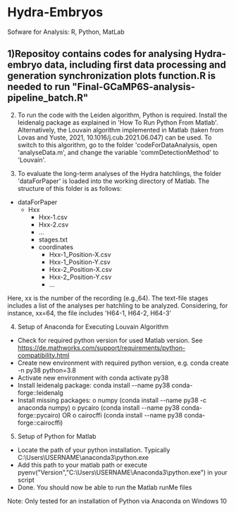 # Hydra-Embryos
Sofware for Analysis: R, Python, MatLab

1)Repositoy contains codes for analysing Hydra-embryo data, including first data processing and generation synchronization plots
function.R is needed to run "Final-GCaMP6S-analysis-pipeline_batch.R"
 - 

2) To run the code with the Leiden algorithm, Python is required. Install the leidenalg package as explained in 'How To Run Python From Matlab'.
Alternatively, the Louvain algorithm implemented in Matlab (taken from Lovas and Yuste, 2021, 10.1016/j.cub.2021.06.047) can be used. To switch to this algorithm, go to the folder 'codeForDataAnalysis, open 'analyseData.m', and change the variable 'commDetectionMethod' to 'Louvain'.

3) To evaluate the long-term analyses of the Hydra hatchlings, the folder 'dataForPaper' is loaded into the working directory of Matlab. The structure of this folder is as follows:
- dataForPaper
	- Hxx
		- Hxx-1.csv
		- Hxx-2.csv
		- ...
		- stages.txt
		- coordinates
			- Hxx-1_Position-X.csv
			- Hxx-1_Position-Y.csv
			- Hxx-2_Position-X.csv
			- Hxx-2_Position-Y.csv
			- ...

Here, xx is the number of the recording (e.g.,64). The text-file stages includes a list of the analyses per hatchling to be analyzed. Considering, for instance, xx=64, the file includes 'H64-1, H64-2, H64-3'

4) Setup of Anaconda for Executing Louvain Algorithm

-	Check for required python version for used Matlab version. See
https://de.mathworks.com/support/requirements/python-compatibility.html
-	Create new environment with required python version, e.g. conda create -n py38 python=3.8
-	Activate new environment with conda activate py38
-	Install leidenalg package: conda install --name py38 conda-forge::leidenalg
-	Install missing packages:
o	numpy (conda install --name py38 -c anaconda numpy)
o	pycairo (conda install --name py38 conda-forge::pycairo) OR
o	cairocffi (conda install --name py38 conda-forge::cairocffi)

5) Setup of Python for Matlab
-	Locate the path of your python installation. Typically C:\Users\USERNAME\anaconda3\python.exe
-	Add this path to your matlab path or execute  pyenv("Version","C:\Users\USERNAME\Anaconda3\python.exe") in your script
-	Done. You should now be able to run the Matlab runMe files

Note: Only tested for an installation of Python via Anaconda on Windows 10


